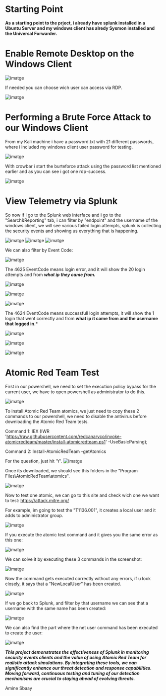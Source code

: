 # Starting Point

**As a starting point to the prject, i already have splunk installed in a Ubuntu Server and my windows client has alredy Sysmon installed and the Universal Forwarder.**


# Enable Remote Desktop on the Windows Client

![imatge](/images/1.png)

If needed you can choose wich user can access via RDP.

![imatge](/images/2.png)

# Performing a Brute Force Attack to our Windows Client

From my Kali machine i have a password.txt with 21 different passwords, where i included my windows client user password for testing.

![imatge](/images/3.png)

With crowbar i start the burteforce attack using the password list mentioned earlier and as you can see i got one rdp-success.

![imatge](/images/4.png)


# View Telemetry via Splunk

So now if i go to the Splunk web interface and i go to the "Search&Reporting" tab, i can filter by "endpoint" and the username of the windows client,
we will see various failed login attempts, splunk is collecting the security events and showing us everything that is happening.

![imatge](/images/5.png)
![imatge](/images/6.png)
![imatge](/images/7.png)

We can also filter by Event Code:

![imatge](/images/8.png)

The 4625 EventCode means login error, and it will show the 20 login attempts and from ***what ip they came from.***

![imatge](/images/9.png)

![imatge](/images/10.png)

![imatge](/images/11.png)

The 4624 EventCode means successfull login attempts, it will show the 1 login that went correctly and from **what ip it came from and the username that logged in.***

![imatge](/images/12.png)

![imatge](/images/13.png)

![imatge](/images/14.png)


# Atomic Red Team Test

First in our powershell, we need to set the execution policy bypass for the current user, we have to open powershell as administrator to do this.

![imatge](/images/15.png)


To install Atomic Red Team atomics, we just need to copy these 2 commands to our powershell, we need to disable the antivirus before downloading the Atomic Red Team tests.

Command 1: IEX (IWR 'https://raw.githubusercontent.com/redcanaryco/invoke-atomicredteam/master/install-atomicredteam.ps1' -UseBasicParsing);

Command 2: Install-AtomicRedTeam -getAtomics

For the question, just hit 'Y'.
![imatge](/images/16.png)

Once its downloaded, we should see this folders in the "Program Files\AtomicRedTeam\atomics".

![imatge](/images/17.png)


Now to test one atomic, we can go to this site and check wich one we want to test: https://attack.mitre.org/

For example, im going to test the "T1136.001", it creates a local user and it adds to administrator group.

![imatge](/images/18.png)


If you execute the atomic test command and it gives you the same error as this one:

![imatge](/images/19.png)

We can solve it by executing these 3 commands in the screenshot:

![imatge](/images/20.png)


Now the command gets executed correctly without any errors, if u look closely, it says that a "NewLocalUser" has been created.

![imatge](/images/21.png)


If we go back to Splunk, and filter by that username we can see that a username with the same name has been created:

![imatge](/images/22.png)


We can also find the part where the net user command has been executed to create the user:

![imatge](/images/23.png)


***This project demonstrates the effectiveness of Splunk in monitoring security events clients and the value of using Atomic Red Team for realistic attack simulations. By integrating these tools, we can significantly enhance our threat detection and response capabilities. Moving forward, continuous testing and tuning of our detection mechanisms are crucial to staying ahead of evolving threats.***

Amine Sbaay
